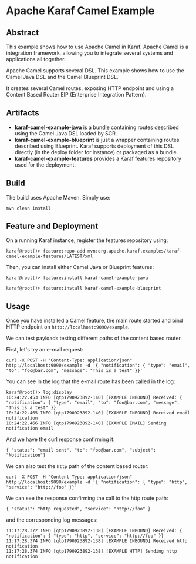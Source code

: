 <!--
    Licensed to the Apache Software Foundation (ASF) under one
    or more contributor license agreements.  See the NOTICE file
    distributed with this work for additional information
    regarding copyright ownership.  The ASF licenses this file
    to you under the Apache License, Version 2.0 (the
    "License"); you may not use this file except in compliance
    with the License.  You may obtain a copy of the License at

      http://www.apache.org/licenses/LICENSE-2.0

    Unless required by applicable law or agreed to in writing,
    software distributed under the License is distributed on an
    "AS IS" BASIS, WITHOUT WARRANTIES OR CONDITIONS OF ANY
    KIND, either express or implied.  See the License for the
    specific language governing permissions and limitations
    under the License.
-->
# Apache Karaf Camel Example

## Abstract

This example shows how to use Apache Camel in Karaf. Apache Camel is a integration framework, allowing you to integrate several systems and applications all together.

Apache Camel supports several DSL. This example shows how to use the Camel Java DSL and the Camel Blueprint DSL.

It creates several Camel routes, exposing HTTP endpoint and using a Content Based Router EIP (Enterprise Integration Pattern).

## Artifacts

* **karaf-camel-example-java** is a bundle containing routes described using the Camel Java DSL loaded by SCR.
* **karaf-camel-example-blueprint** is just a wrapper containing routes described using Blueprint. Karaf supports deployment of this DSL directly (in the deploy folder for instance) or packaged as a bundle.
* **karaf-camel-example-features** provides a Karaf features repository used for the deployment.

## Build

The build uses Apache Maven. Simply use:

```
mvn clean install
```

## Feature and Deployment

On a running Karaf instance, register the features repository using:

```
karaf@root()> feature:repo-add mvn:org.apache.karaf.examples/karaf-camel-example-features/LATEST/xml
```

Then, you can install either Camel Java or Blueprint features:

```
karaf@root()> feature:install karaf-camel-example-java
```

```
karaf@root()> feature:install karaf-camel-example-blueprint
```

## Usage

Once you have installed a Camel feature, the main route started and bind HTTP endpoint on `http://localhost:9090/example`.

We can test payloads testing different paths of the content based router.

First, let's try an e-mail request:

```
curl -X POST -H "Content-Type: application/json" http://localhost:9090/example -d '{ "notification": { "type": "email", "to": "foo@bar.com", "message": "This is a test" }}'
```

You can see in the log that the e-mail route has been called in the log:

```
karaf@root()> log:display
10:24:22.453 INFO [qtp1790923892-140] [EXAMPLE INBOUND] Received: { "notification": { "type": "email", "to": "foo@bar.com", "message": "This is a test" }}
10:24:22.465 INFO [qtp1790923892-140] [EXAMPLE INBOUND] Received email notification
10:24:22.466 INFO [qtp1790923892-140] [EXAMPLE EMAIL] Sending notification email
```

And we have the curl response confirming it:

```
{ "status": "email sent", "to": "foo@bar.com", "subject": "Notification"}
```

We can also test the `http` path of the content based router:

```
curl -X POST -H "Content-Type: application/json" http://localhost:9090/example -d '{ "notification": { "type": "http", "service": "http://foo" }}'
```

We can see the response confirming the call to the http route path:

```
{ "status": "http requested", "service": "http://foo" }
```

and the corresponding log messages:

```
11:17:28.372 INFO [qtp1790923892-138] [EXAMPLE INBOUND] Received: { "notification": { "type": "http", "service": "http://foo" }}
11:17:28.374 INFO [qtp1790923892-138] [EXAMPLE INBOUND] Received http notification
11:17:28.374 INFO [qtp1790923892-138] [EXAMPLE HTTP] Sending http notification
```